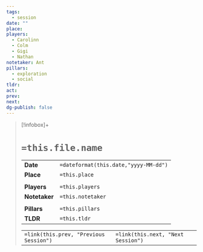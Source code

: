```yaml
---
tags:
  - session
date: ""
place: 
players:
  - Carolinn
  - Colm
  - Gigi
  - Nathan
notetaker: Ant
pillars:
  - exploration
  - social
tldr: 
act: 
prev: 
next: 
dg-publish: false
---
```

> [!infobox]+
> # `=this.file.name`
> 
> | | |
> | --- | --- |
> | **Date** | `=dateformat(this.date,"yyyy-MM-dd")` |
> | **Place** | `=this.place` |
> | | | 
> | **Players** | `=this.players` |
> | **Notetaker** | `=this.notetaker` |
> | | | 
> | **Pillars** | `=this.pillars` | 
> | **TLDR** | `=this.tldr` |
> 
> | | |
> | --- | --- |
> | `=link(this.prev, "Previous Session")` | `=link(this.next, "Next Session")` |


